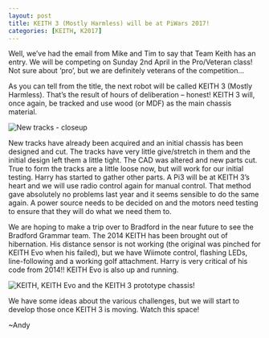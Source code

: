 ```yaml
---
layout: post
title: KEITH 3 (Mostly Harmless) will be at PiWars 2017!
categories: [KEITH, K2017]
---
```


Well, we’ve had the email from Mike and Tim to say that Team Keith has an entry. We will be competing on Sunday 2nd April in the Pro/Veteran class! Not sure about ‘pro’, but we are definitely veterans of the competition...

As you can tell from the title, the next robot will be called KEITH 3 (Mostly Harmless). That’s the result of hours of deliberation – honest! KEITH 3 will, once again, be tracked and use wood (or MDF) as the main chassis material.

![New tracks - closeup](http://keiththerobot.uk/images/3track.jpg "New tracks - closeup")

New tracks have already been acquired and an initial chassis has been designed and cut. The tracks have very little give/stretch in them and the initial design left them a little tight. The CAD was altered and new parts cut. True to form the tracks are a little loose now, but will work for our initial testing.  Harry has started to gather other parts. A Pi3 will be at KEITH 3’s heart and we will use radio control again for manual control. That method gave absolutely no problems last year and it seems sensible to do the same again. A power source needs to be decided on and the motors need testing to ensure that they will do what we need them to.

We are hoping to make a trip over to Bradford in the near future to see the Bradford Grammar team. The 2014 KEITH has been brought out of hibernation. His distance sensor is not working (the original was pinched for KEITH Evo when his failed), but we have Wiimote control, flashing LEDs, line-following and a working golf attachment. Harry is very critical of his code from 2014!! KEITH Evo is also up and running.

![KEITH, KEITH Evo and the KEITH 3 prototype chassis!](http://keiththerobot.uk/images/KEITH123a.jpg "KEITH, KEITH Evo and the KEITH 3 prototype chassis!")

We have some ideas about the various challenges, but we will start to develop those once KEITH 3 is moving. Watch this space!

~Andy
